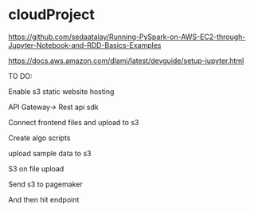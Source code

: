 # cloudProject

https://github.com/sedaatalay/Running-PySpark-on-AWS-EC2-through-Jupyter-Notebook-and-RDD-Basics-Examples

https://docs.aws.amazon.com/dlami/latest/devguide/setup-jupyter.html


TO DO:

Enable s3 static website hosting 

API Gateway-> Rest api sdk 

Connect frontend files and upload to s3 

Create algo scripts

upload sample data to s3

S3 on file upload

Send s3 to pagemaker

And then hit endpoint 
